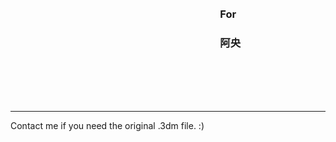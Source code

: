 &emsp;  
&emsp;  
&emsp;  
&emsp;  
### &emsp;&emsp;&emsp;&emsp;&emsp;&emsp;&emsp;&emsp;&emsp;&emsp;&emsp;&emsp;&emsp;&emsp;&emsp;&emsp;&emsp;&emsp;&emsp;&emsp;&ensp;For
### &emsp;&emsp;&emsp;&emsp;&emsp;&emsp;&emsp;&emsp;&emsp;&emsp;&emsp;&emsp;&emsp;&emsp;&emsp;&emsp;&emsp;&emsp;&emsp;&emsp;&ensp;阿央
&emsp;  
&emsp;  
&emsp;  
&emsp;  

------
Contact me if you need the original .3dm file.
:)
